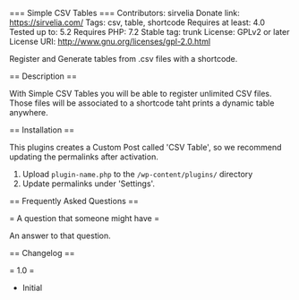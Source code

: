 === Simple CSV Tables ===
Contributors: sirvelia
Donate link: https://sirvelia.com/
Tags: csv, table, shortcode
Requires at least: 4.0
Tested up to: 5.2
Requires PHP: 7.2
Stable tag: trunk
License: GPLv2 or later
License URI: http://www.gnu.org/licenses/gpl-2.0.html
 
Register and Generate tables from .csv files with a shortcode.

== Description ==

With Simple CSV Tables you will be able to register unlimited CSV files. Those files will be associated to a shortcode taht prints a dynamic table anywhere.
 
== Installation ==
 
This plugins creates a Custom Post called 'CSV Table', so we recommend updating the permalinks after activation.
 
1. Upload `plugin-name.php` to the `/wp-content/plugins/` directory
2. Update permalinks under 'Settings'.
 
== Frequently Asked Questions ==
 
= A question that someone might have =
 
An answer to that question.
 
 
== Changelog ==
 
= 1.0 =
* Initial
